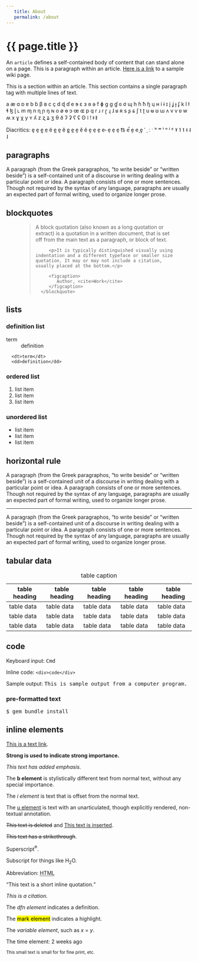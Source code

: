 ```yaml
---
   title: About
   permalink: /about
---
```


<h1>{{ page.title }}</h1>

<p>An <code>article</code> defines a self-contained body of content that can stand alone on a page. This is a paragraph within an article. <a href="/wiki/Sample">Here is a link</a> to a sample wiki page.</p>

<section>
   <p>This is a section within an article. This section contains a single paragraph tag with multiple lines of text.</p>

   <p>a æ ɑ ɒ ɐ b ɓ β ʙ c ç d ɖ ɗ e ɘ ɛ ɜ ɞ ə f ɸ g ɡ ɠ ɢ ʛ ɰ h ɦ ħ ɧ ɥ ʜ i ɨ ɪ j ʝ ɟ ʄ k l ɫ ɬ ɮ ɭ ʟ m ɱ n ɳ ɲ ŋ ɴ o ø ɵ ɔ œ ɶ p q r ɹ ɾ ɽ ɻ ɺ ʁ ʀ s ʂ ɕ ʃ t ʈ u ʉ ʊ ɯ ʌ v ⱱ ʋ w ʍ x ɣ χ y ʏ ʎ z ʐ ʑ ʒ θ ð ʔ ʡ ʕ ʢ ʘ ǀ ǃ ǂ ǁ</p>

   <p>Diacritics: e̟ e̘ e̺ e̤ ë e̪ e̯ ĕ e̻ e̼ e̞ e̽ ẽ e̝ e̠ e̙ e˞ e̜ e̹ e̩ t͡s e̚ ḛ e̬ e̥ ˈ ˌ ː ˑ ʰ ʷ ˡ ⁿ ʲ ˤ ˠ ˥ ˦ ˧ ˨ ˩</p>
</section>

<section>
   <h2>paragraphs</h2>

   <p>A paragraph (from the Greek paragraphos, “to write beside” or “written beside”) is a self-contained unit of a discourse in writing dealing with a particular point or idea. A paragraph consists of one or more sentences. Though not required by the syntax of any language, paragraphs are usually an expected part of formal writing, used to organize longer prose.</p>
</section>

<section>
   <h2>blockquotes</h2>

   <figure>
      <blockquote cite="http://">
         <p>A block quotation (also known as a long quotation or extract) is a quotation in a written document, that is set off from the main text as a paragraph, or block of text.</p>

         <p>It is typically distinguished visually using indentation and a different typeface or smaller size quotation. It may or may not include a citation, usually placed at the bottom.</p>

         <figcaption>
            Author, <cite>Work</cite>
         </figcaption>
      </blockquote>
   </figure>

</section>

<section>
   <h2>lists</h2>

   <h3>definition list</h3>

   <dl>
      <dt>term</dt>
      <dd>definition</dd>

      <dt>term</dt>
      <dd>definition</dd>
   </dl>

   <h3>ordered list</h3>

   <ol>
      <li>list item</li>
      <li>list item</li>
      <li>list item</li>
   </ol>

   <h3>unordered list</h3>

   <ul>
      <li>list item</li>
      <li>list item</li>
      <li>list item</li>
   </ul>

</section>

<section>
   <h2>horizontal rule</h2>

   A paragraph (from the Greek paragraphos, “to write beside” or “written beside”) is a self-contained unit of a discourse in writing dealing with a particular point or idea. A paragraph consists of one or more sentences. Though not required by the syntax of any language, paragraphs are usually an expected part of formal writing, used to organize longer prose.

   <hr>

   A paragraph (from the Greek paragraphos, “to write beside” or “written beside”) is a self-contained unit of a discourse in writing dealing with a particular point or idea. A paragraph consists of one or more sentences. Though not required by the syntax of any language, paragraphs are usually an expected part of formal writing, used to organize longer prose.

</section>

<section>
   <h2>tabular data</h2>

   <table>
      <caption>table caption</caption>
      <thead>
         <tr>
            <th>table heading</th>
            <th>table heading</th>
            <th>table heading</th>
            <th>table heading</th>
            <th>table heading</th>
         </tr>
      </thead>
      <tbody>
         <tr>
            <td>table data</td>
            <td>table data</td>
            <td>table data</td>
            <td>table data</td>
            <td>table data</td>
         </tr>
         <tr>
            <td>table data</td>
            <td>table data</td>
            <td>table data</td>
            <td>table data</td>
            <td>table data</td>
         </tr>
         <tr>
            <td>table data</td>
            <td>table data</td>
            <td>table data</td>
            <td>table data</td>
            <td>table data</td>
         </tr>
      </tbody>
   </table>

</section>

<section>
   <h2>code</h2>

   <p>Keyboard input: <kbd>Cmd</kbd></p>
   <p>Inline code: <code>&lt;div&gt;code&lt;/div&gt;</code></p>
   <p>Sample output: <samp>This is sample output from a computer program.</samp></p>

   <h3>pre-formatted text</h3>

   <pre>$ gem bundle install</pre>

</section>

<section>
   <h2>inline elements</h2>

   <p><a href="#!">This is a text link</a>.</p>
   <p><strong>Strong is used to indicate strong importance.</strong></p>
   <p><em>This text has added emphasis.</em></p>
   <p>The <b>b element</b> is stylistically different text from normal text, without any special importance.</p>
   <p>The <i>i element</i> is text that is offset from the normal text.</p>
   <p>The <u>u element</u> is text with an unarticulated, though explicitly rendered, non-textual annotation.</p>
   <p><del>This text is deleted</del> and <ins>This text is inserted</ins>.</p>
   <p><s>This text has a strikethrough</s>.</p>
   <p>Superscript<sup>®</sup>.</p>
   <p>Subscript for things like H<sub>2</sub>O.</p>
   <p>Abbreviation: <abbr title="HyperText Markup Language">HTML</abbr></p>
   <p><q cite="https://developer.mozilla.org/en-US/docs/HTML/Element/q">This text is a short inline quotation.</q></p>
   <p><cite>This is a citation.</cite></p>
   <p>The <dfn>dfn element</dfn> indicates a definition.</p>
   <p>The <mark>mark element</mark> indicates a highlight.</p>
   <p>The <var>variable element</var>, such as <var>x</var> = <var>y</var>.</p>
   <p>The time element: <time datetime="2013-04-06T12:32+00:00">2 weeks ago</time></p>
   <p><small>This small text is small for for fine print, etc.</small></p>

</section>

<!--Commented out for shorter loading time lol-------

<section>
   <h2>images</h2>

   <h3>No <code>&lt;figure&gt;</code> element</h3>
   <p><img src="https://source.unsplash.com/random/1000x600" alt="Image alt text" width="750" height="400"></p>

   <h3>Wrapped in a <code>&lt;figure&gt;</code> element, no <code>&lt;figcaption&gt;</code></h3>
   <figure><img src="https://source.unsplash.com/random/600x400?sig=1" alt="Image alt text" width="600" height="400"></figure>

   <h3>Wrapped in a <code>&lt;figure&gt;</code> element, with a <code>&lt;figcaption&gt;</code></h3>
   <figure>
      <img src="https://source.unsplash.com/random/600x800?sig=2" alt="Image alt text" width="600" height="800">
      <figcaption>Here is a caption for this image.</figcaption>
   </figure>

</section>

<section>
   <h2>forms</h2>

   <form>

      <fieldset id="forms__input">
         <legend>Input fields</legend>
         <p>
            <label for="input__text">Text Input</label>
            <input id="input__text" type="text" placeholder="Text Input">
         </p>
         <p>
            <label for="input__password">Password</label>
            <input id="input__password" type="password" placeholder="Type your Password">
         </p>
         <p>
            <label for="input__webaddress">Web Address</label>
            <input id="input__webaddress" type="url" placeholder="https://example.com">
         </p>
         <p>
            <label for="input__emailaddress">Email Address</label>
            <input id="input__emailaddress" type="email" placeholder="name@email.com">
         </p>
         <p>
            <label for="input__phone">Phone Number</label>
            <input id="input__phone" type="tel" placeholder="(999) 999-9999">
         </p>
         <p>
            <label for="input__search">Search</label>
            <input id="input__search" type="search" placeholder="Enter Search Term">
         </p>
         <p>
            <label for="input__text2">Number Input</label>
            <input id="input__text2" type="number" placeholder="Enter a Number">
         </p>
         <p>
            <label for="input__text3" class="error">Error</label>
            <input id="input__text3" class="is-error" type="text" placeholder="Text Input">
         </p>
         <p>
            <label for="input__text4" class="valid">Valid</label>
            <input id="input__text4" class="is-valid" type="text" placeholder="Text Input">
         </p>
      </fieldset>

      <fieldset id="forms__select">
         <legend>Select menus</legend>
         <p>
            <label for="select">Select</label>
            <select id="select">
               <optgroup label="Option Group">
                  <option>Option One</option>
                  <option>Option Two</option>
                  <option>Option Three</option>
               </optgroup>
            </select>
         </p>
      </fieldset>

      <fieldset id="forms__checkbox">
         <legend>Checkboxes</legend>
         <ul class="list list--bare">
            <li><label for="checkbox1"><input id="checkbox1" name="checkbox" type="checkbox" checked="checked"> Choice
            A</label></li>
            <li><label for="checkbox2"><input id="checkbox2" name="checkbox" type="checkbox"> Choice B</label></li>
            <li><label for="checkbox3"><input id="checkbox3" name="checkbox" type="checkbox"> Choice C</label></li>
         </ul>
      </fieldset>

      <fieldset id="forms__radio">
         <legend>Radio buttons</legend>
         <ul class="list list--bare">
            <li><label for="radio1"><input id="radio1" name="radio" type="radio" class="radio" checked="checked">
            Option 1</label></li>
            <li><label for="radio2"><input id="radio2" name="radio" type="radio" class="radio"> Option 2</label></li>
            <li><label for="radio3"><input id="radio3" name="radio" type="radio" class="radio"> Option 3</label></li>
         </ul>
      </fieldset>

      <fieldset id="forms__textareas">
         <legend>Textareas</legend>
         <p>
            <label for="textarea">Textarea</label>
            <textarea id="textarea" rows="8" cols="48" placeholder="Enter your message here"></textarea>
         </p>
      </fieldset>

      <fieldset id="forms__html5">
         <legend>HTML5 inputs</legend>
         <p>
            <label for="ic">Color input</label>
            <input type="color" id="ic" value="#000000">
         </p>
         <p>
            <label for="in">Number input</label>
            <input type="number" id="in" min="0" max="10" value="5">
         </p>
         <p>
            <label for="ir">Range input</label>
            <input type="range" id="ir" value="10">
         </p>
         <p>
            <label for="idd">Date input</label>
            <input type="date" id="idd" value="1970-01-01">
         </p>
         <p>
            <label for="idm">Month input</label>
            <input type="month" id="idm" value="1970-01">
         </p>
         <p>
            <label for="idw">Week input</label>
            <input type="week" id="idw" value="1970-W01">
         </p>
         <p>
            <label for="idt">Datetime input</label>
            <input type="datetime" id="idt" value="1970-01-01T00:00:00Z">
         </p>
         <p>
            <label for="idtl">Datetime-local input</label>
            <input type="datetime-local" id="idtl" value="1970-01-01T00:00">
         </p>
      </fieldset>

      <fieldset id="forms__action">
         <legend>Action buttons</legend>
         <p>
            <input type="submit" value="<input type=submit>">
            <input type="button" value="<input type=button>">
            <input type="reset" value="<input type=reset>">
            <input type="submit" value="<input disabled>" disabled>
         </p>
         <p>
            <button type="submit">&lt;button type=submit&gt;</button>
            <button type="button">&lt;button type=button&gt;</button>
            <button type="reset">&lt;button type=reset&gt;</button>
            <button type="button" disabled>&lt;button disabled&gt;</button>
         </p>
      </fieldset>

   </form>

</section>

End of comment------------------------------>
